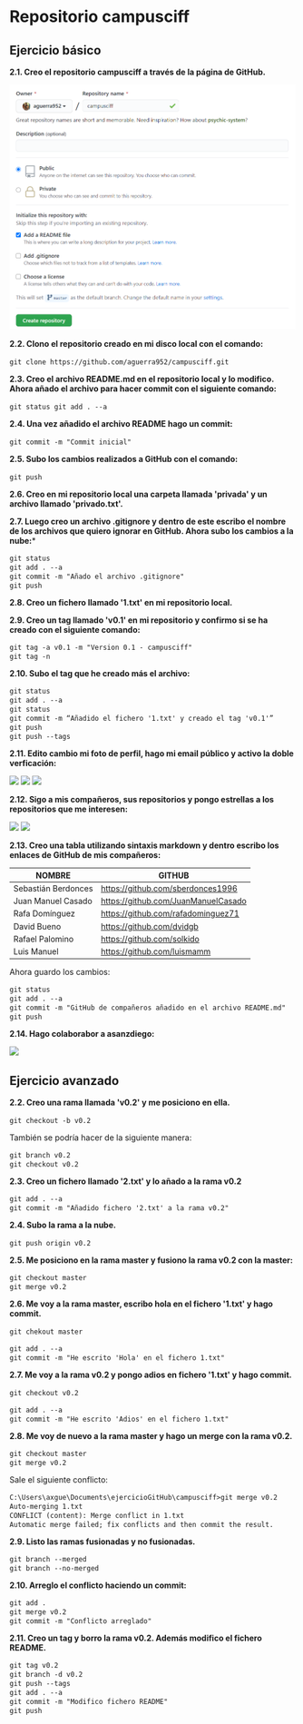 # Repositorio campusciff
## Ejercicio básico
**2.1. Creo el repositorio campusciff a través de la página de GitHub.**

<img src="https://github.com/aguerra952/campusciff/blob/master/screenshots/creo-repositorio.png"/>

**2.2. Clono el repositorio creado en mi disco local con el comando:**

`git clone https://github.com/aguerra952/campusciff.git`

**2.3. Creo el archivo README.md en el repositorio local y lo modifico. Ahora añado el archivo para hacer commit con el siguiente comando:**

`git status
git add . --a`

**2.4. Una vez añadido el archivo README hago un commit:**

`git commit -m "Commit inicial"`

**2.5. Subo los cambios realizados a GitHub con el comando:**

`git push`

**2.6. Creo en mi repositorio local una carpeta llamada 'privada' y un archivo llamado 'privado.txt'.**

**2.7. Luego creo un archivo .gitignore y dentro de este escribo el nombre de los archivos que quiero ignorar en GitHub. Ahora subo los cambios a la nube:***
~~~
git status
git add . --a
git commit -m "Añado el archivo .gitignore"
git push
~~~~
**2.8. Creo un fichero llamado '1.txt' en mi repositorio local.**

**2.9. Creo un tag llamado 'v0.1' en mi repositorio y confirmo si se ha creado con el siguiente comando:**
~~~
git tag -a v0.1 -m "Version 0.1 - campusciff"
git tag -n
~~~
**2.10. Subo el tag que he creado más el archivo:**
~~~
git status
git add . --a
git status
git commit -m “Añadido el fichero '1.txt' y creado el tag 'v0.1'”
git push
git push --tags
~~~
**2.11. Edito cambio mi foto de perfil, hago mi email público y activo la doble verficación:**

<img src="https://github.com/aguerra952/campusciff/blob/master/screenshots/foto-perfil.png"/>

<img src="https://github.com/aguerra952/campusciff/blob/master/screenshots/email-publico.png"/>

<img src="https://github.com/aguerra952/campusciff/blob/master/screenshots/doble-verificacion.png"/>

**2.12. Sigo a mis compañeros, sus repositorios y pongo estrellas a los repositorios que me interesen:**

<img src="https://github.com/aguerra952/campusciff/blob/master/screenshots/compa%C3%B1eros.png"/>

<img src="https://github.com/aguerra952/campusciff/blob/master/screenshots/sigo-repositorios.png"/>

**2.13. Creo una tabla utilizando sintaxis markdown y dentro escribo los enlaces de GitHub de mis compañeros:**

|NOMBRE|GITHUB|
|---|---|
| Sebastián Berdonces | https://github.com/sberdonces1996 |
| Juan Manuel Casado | https://github.com/JuanManuelCasado |
| Rafa Domínguez | https://github.com/rafadominguez71 |
| David Bueno | https://github.com/dvidgb |
| Rafael Palomino | https://github.com/solkido |
| Luis Manuel | https://github.com/luismamm |

Ahora guardo los cambios:

~~~
git status
git add . --a
git commit -m "GitHub de compañeros añadido en el archivo README.md"
git push
~~~

**2.14. Hago colaborabor a asanzdiego:**

<img src="https://github.com/aguerra952/campusciff/blob/master/screenshots/hago-colaborador.png"/>

## Ejercicio avanzado
**2.2. Creo una rama llamada 'v0.2' y me posiciono en ella.**

`git checkout -b v0.2`

También se podría hacer de la siguiente manera:
~~~
git branch v0.2
git checkout v0.2
~~~
**2.3. Creo un fichero llamado '2.txt' y lo añado a la rama v0.2**
~~~
git add . --a
git commit -m "Añadido fichero '2.txt' a la rama v0.2"
~~~~
**2.4. Subo la rama a la nube.**

`git push origin v0.2`

**2.5. Me posiciono en la rama master y fusiono la rama v0.2 con la master:**
~~~
git checkout master
git merge v0.2
~~~
**2.6. Me voy a la rama master, escribo hola en el fichero '1.txt' y hago commit.**

`git chekout master`

~~~
git add . --a
git commit -m "He escrito 'Hola' en el fichero 1.txt"
~~~
**2.7. Me voy a la rama v0.2 y pongo adios en fichero '1.txt' y hago commit.**

`git checkout v0.2`

~~~
git add . --a
git commit -m "He escrito 'Adios' en el fichero 1.txt"
~~~
**2.8. Me voy de nuevo a la rama master y hago un merge con la rama v0.2.**
~~~
git checkout master
git merge v0.2
~~~
Sale el siguiente conflicto:
~~~
C:\Users\axgue\Documents\ejercicioGitHub\campusciff>git merge v0.2
Auto-merging 1.txt
CONFLICT (content): Merge conflict in 1.txt
Automatic merge failed; fix conflicts and then commit the result.
~~~
**2.9. Listo las ramas fusionadas y no fusionadas.**
~~~
git branch --merged
git branch --no-merged
~~~
**2.10. Arreglo el conflicto haciendo un commit:**
~~~
git add .
git merge v0.2
git commit -m "Conflicto arreglado"
~~~
**2.11. Creo un tag y borro la rama v0.2. Además modifico el fichero README.**
~~~
git tag v0.2
git branch -d v0.2
git push --tags
git add . --a
git commit -m "Modifico fichero README"
git push
~~~
